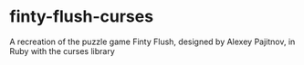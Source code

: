 # finty-flush-curses
A recreation of the puzzle game Finty Flush, designed by Alexey Pajitnov, in Ruby with the curses library
